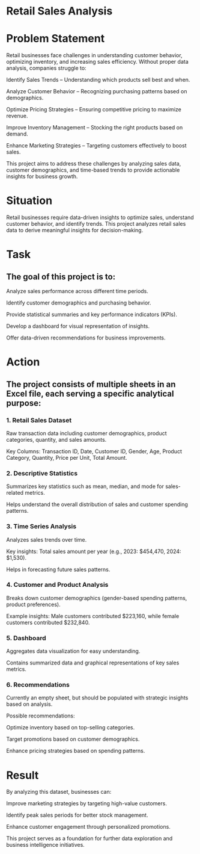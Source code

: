 # Retail Sales Analysis

# Problem Statement

Retail businesses face challenges in understanding customer behavior, optimizing inventory, and increasing sales efficiency. Without proper data analysis, companies struggle to:

Identify Sales Trends – Understanding which products sell best and when.

Analyze Customer Behavior – Recognizing purchasing patterns based on demographics.

Optimize Pricing Strategies – Ensuring competitive pricing to maximize revenue.

Improve Inventory Management – Stocking the right products based on demand.

Enhance Marketing Strategies – Targeting customers effectively to boost sales.

This project aims to address these challenges by analyzing sales data, customer demographics, and time-based trends to provide actionable insights for business growth.

# Situation

Retail businesses require data-driven insights to optimize sales, understand customer behavior, and identify trends. This project analyzes retail sales data to derive meaningful insights for decision-making.

# Task

## The goal of this project is to:

Analyze sales performance across different time periods.

Identify customer demographics and purchasing behavior.

Provide statistical summaries and key performance indicators (KPIs).

Develop a dashboard for visual representation of insights.

Offer data-driven recommendations for business improvements.

# Action

## The project consists of multiple sheets in an Excel file, each serving a specific analytical purpose:

### 1. Retail Sales Dataset

Raw transaction data including customer demographics, product categories, quantity, and sales amounts.

Key Columns: Transaction ID, Date, Customer ID, Gender, Age, Product Category, Quantity, Price per Unit, Total Amount.

### 2. Descriptive Statistics

Summarizes key statistics such as mean, median, and mode for sales-related metrics.

Helps understand the overall distribution of sales and customer spending patterns.

### 3. Time Series Analysis

Analyzes sales trends over time.

Key insights: Total sales amount per year (e.g., 2023: $454,470, 2024: $1,530).

Helps in forecasting future sales patterns.

### 4. Customer and Product Analysis

Breaks down customer demographics (gender-based spending patterns, product preferences).

Example insights: Male customers contributed $223,160, while female customers contributed $232,840.

### 5. Dashboard

Aggregates data visualization for easy understanding.

Contains summarized data and graphical representations of key sales metrics.

### 6. Recommendations

Currently an empty sheet, but should be populated with strategic insights based on analysis.

Possible recommendations:

Optimize inventory based on top-selling categories.

Target promotions based on customer demographics.

Enhance pricing strategies based on spending patterns.

# Result

By analyzing this dataset, businesses can:

Improve marketing strategies by targeting high-value customers.

Identify peak sales periods for better stock management.

Enhance customer engagement through personalized promotions.

This project serves as a foundation for further data exploration and business intelligence initiatives.


